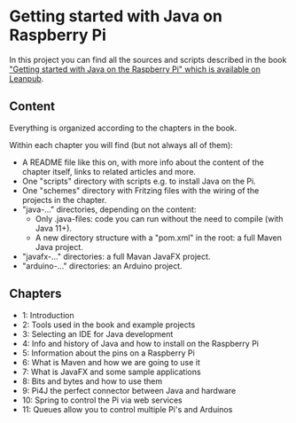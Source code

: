 # Getting started with Java on Raspberry Pi
In this project you can find all the sources and scripts described in the book ["Getting started with Java on the Raspberry Pi" which is available on Leanpub](https://leanpub.com/gettingstartedwithjavaontheraspberrypi/).

## Content
Everything is organized according to the chapters in the book.

Within each chapter you will find (but not always all of them):

* A README file like this on, with more info about the content of the chapter itself, links to related articles and more.
* One "scripts" directory with scripts e.g. to install Java on the Pi.
* One "schemes" directory with Fritzing files with the wiring of the projects in the chapter.
* "java-..." directories, depending on the content:
	* Only .java-files: code you can run without the need to compile (with Java 11+).
	* A new directory structure with a "pom.xml" in the root: a full Maven Java project.
* "javafx-..." directories: a full Mavan JavaFX project.
* "arduino-..." directories: an Arduino project.

## Chapters
* 1: Introduction
* 2: Tools used in the book and example projects
* 3: Selecting an IDE for Java development
* 4: Info and history of Java and how to install on the Raspberry Pi
* 5: Information about the pins on a Raspberry Pi
* 6: What is Maven and how we are going to use it
* 7: What is JavaFX and some sample applications
* 8: Bits and bytes and how to use them
* 9: Pi4J the perfect connector between Java and hardware
* 10: Spring to control the Pi via web services
* 11: Queues allow you to control multiple Pi's and Arduinos